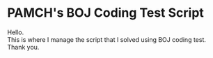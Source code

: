 # PAMCH's BOJ Coding Test Script

Hello.  
This is where I manage the script that I solved using BOJ coding test.  
Thank you.
